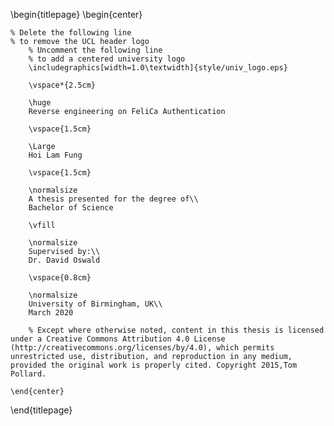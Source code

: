 <!-- 
This is the Latex-heavy title page. 
People outside UCL may want to remove the header logo 
and add the centred logo
-->

\begin{titlepage}
    \begin{center}

    % Delete the following line
    % to remove the UCL header logo
        % Uncomment the following line
        % to add a centered university logo
        \includegraphics[width=1.0\textwidth]{style/univ_logo.eps}
    
        \vspace*{2.5cm}
        
        \huge
        Reverse engineering on FeliCa Authentication
        
        \vspace{1.5cm}
        
        \Large
        Hoi Lam Fung

        \vspace{1.5cm}

        \normalsize
        A thesis presented for the degree of\\
        Bachelor of Science
        
        \vfill
        
        \normalsize
        Supervised by:\\
        Dr. David Oswald

        \vspace{0.8cm}
        
        \normalsize
        University of Birmingham, UK\\
        March 2020

        % Except where otherwise noted, content in this thesis is licensed under a Creative Commons Attribution 4.0 License (http://creativecommons.org/licenses/by/4.0), which permits unrestricted use, distribution, and reproduction in any medium, provided the original work is properly cited. Copyright 2015,Tom Pollard.

    \end{center}
\end{titlepage}
